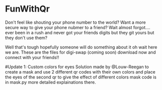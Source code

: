 # FunWithQr
Don't feel like shouting your phone number to the world?
Want a more secure way to give your phone nubmer to a friend?
Wait almost forgot.... ever been in a rush and never got your friends digits but they git yours but they don't use them?

Well that's tough hopefully someone will do something about it oh wait here we are. 
These are the files for digi-swap (coming soon) download now and connect with your friends!!

#Update 1: Custom colors for eyes
Solution made by @Louw-Reegan to create a mask and use 2 different qr codes with their own colors 
and place the eyes of the second qr to give the effect of different colors mask code is in mask.py more detailed explainations there.

